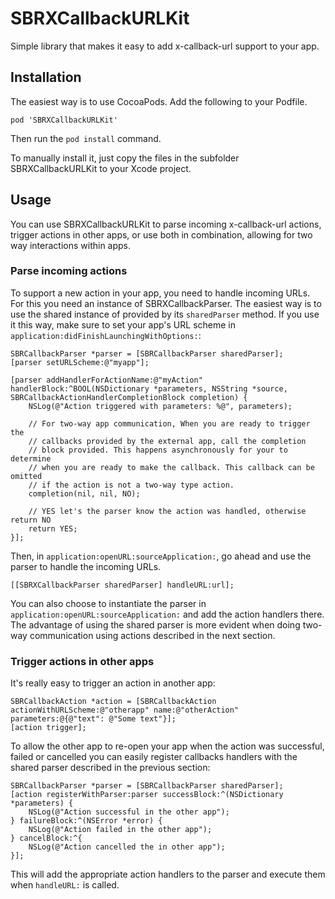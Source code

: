 # SBRXCallbackURLKit

Simple library that makes it easy to add x-callback-url support to your app.

## Installation

The easiest way is to use CocoaPods. Add the following to your Podfile.

	pod 'SBRXCallbackURLKit'

Then run the `pod install` command.

To manually install it, just copy the files in the subfolder SBRXCallbackURLKit to your Xcode project.

## Usage

You can use SBRXCallbackURLKit to parse incoming x-callback-url actions, trigger actions in other apps, or use both in combination, allowing for two way interactions within apps.

### Parse incoming actions

To support a new action in your app, you need to handle incoming URLs. For this you need an instance of SBRXCallbackParser. The easiest way is to use the shared instance of provided by its `sharedParser` method. If you use it this way, make sure to set your app's URL scheme in `application:didFinishLaunchingWithOptions:`:

	SBRCallbackParser *parser = [SBRCallbackParser sharedParser];
	[parser setURLScheme:@"myapp"];
	
	[parser addHandlerForActionName:@"myAction" handlerBlock:^BOOL(NSDictionary *parameters, NSString *source, SBRCallbackActionHandlerCompletionBlock completion) {
		NSLog(@"Action triggered with parameters: %@", parameters);

		// For two-way app communication, When you are ready to trigger the 
		// callbacks provided by the external app, call the completion 
		// block provided. This happens asynchronously for your to determine
		// when you are ready to make the callback. This callback can be omitted
		// if the action is not a two-way type action.
		completion(nil, nil, NO);
		
		// YES let's the parser know the action was handled, otherwise return NO
		return YES;
	}];

Then, in `application:openURL:sourceApplication:`, go ahead and use the parser to handle the incoming URLs.

	[[SBRXCallbackParser sharedParser] handleURL:url];
	
You can also choose to instantiate the parser in `application:openURL:sourceApplication:` and add the action handlers there. The advantage of using the shared parser is more evident when doing two-way communication using actions described in the next section.

### Trigger actions in other apps

It's really easy to trigger an action in another app:

	SBRCallbackAction *action = [SBRCallbackAction actionWithURLScheme:@"otherapp" name:@"otherAction" parameters:@{@"text": @"Some text"}];
	[action trigger];
	
To allow the other app to re-open your app when the action was successful, failed or cancelled you can easily register callbacks handlers with the shared parser described in the previous section:

	SBRCallbackParser *parser = [SBRCallbackParser sharedParser];
	[action registerWithParser:parser successBlock:^(NSDictionary *parameters) {
		NSLog(@"Action successful in the other app");
	} failureBlock:^(NSError *error) {
		NSLog(@"Action failed in the other app");
	} cancelBlock:^{
		NSLog(@"Action cancelled the in other app");
	}];

This will add the appropriate action handlers to the parser and execute them when `handleURL:` is called.